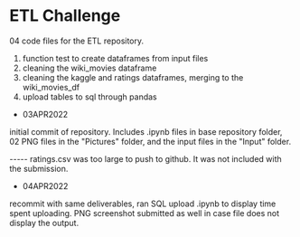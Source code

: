 # ETL Challenge

04 code files for the ETL repository. 
1. function test to create dataframes from input files
2. cleaning the wiki_movies dataframe
3. cleaning the kaggle and ratings dataframes, merging to the wiki_movies_df
4. upload tables to sql through pandas


* 03APR2022

initial commit of repository. Includes .ipynb files in base repository folder, 02 PNG files in the "Pictures" folder, and the input files in the "Input" folder. 

----- ratings.csv was too large to push to github. It was not included with the submission.

* 04APR2022 

recommit with same deliverables, ran SQL upload .ipynb to display time spent uploading. PNG screenshot submitted as well in case file does not display the output.
